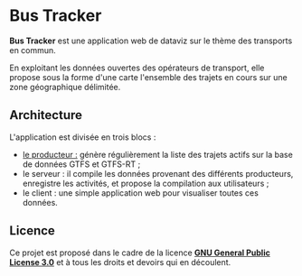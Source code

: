 # Bus Tracker

**Bus Tracker** est une application web de dataviz sur le thème des transports en commun.

En exploitant les données ouvertes des opérateurs de transport, elle propose sous la forme d'une carte l'ensemble des trajets en cours sur une zone géographique délimitée.

## Architecture

L'application est divisée en trois blocs :

- [le producteur :](./gtfs-processor/) génère régulièrement la liste des trajets actifs sur la base de données GTFS et GTFS-RT ;
- le serveur : il compile les données provenant des différents producteurs, enregistre les activités, et propose la compilation aux utilisateurs ;
- le client : une simple application web pour visualiser toutes ces données.

## Licence

Ce projet est proposé dans le cadre de la licence [**GNU General Public License 3.0**](./LICENSE) et à tous les droits et devoirs qui en découlent.
